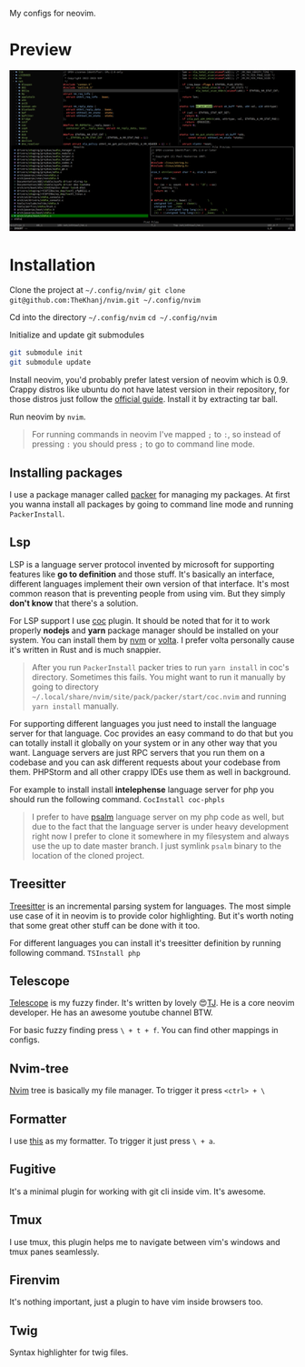 My configs for neovim.

# Preview
![Preview](./assets/preview.png)

# Installation
Clone the project at `~/.config/nvim/`
`git clone git@github.com:TheKhanj/nvim.git ~/.config/nvim`

Cd into the directory `~/.config/nvim`
`cd ~/.config/nvim`

Initialize and update git submodules
```sh
git submodule init
git submodule update
```

Install neovim, you'd probably prefer latest version of neovim which is 0.9.
Crappy distros like ubuntu do not have latest version in their repository, for
those distros just follow the [official
guide](https://github.com/neovim/neovim/releases/). Install it by extracting
tar ball.

Run neovim by `nvim`.

> For running commands in neovim I've mapped `;` to `:`, so instead of pressing
> `:` you should press `;` to go to command line mode.

## Installing packages
I use a package manager called
[packer](https://github.com/wbthomason/packer.nvim) for managing my packages.
At first you wanna install all packages by going to command line mode and
running `PackerInstall`.

## Lsp
LSP is a language server protocol invented by microsoft for supporting features
like **go to definition** and those stuff. It's basically an interface,
different languages implement their own version of that interface. It's most
common reason that is preventing people from using vim. But they simply **don't
know** that there's a solution.

For LSP support I use [coc](https://github.com/neoclide/coc.nvim) plugin. It
should be noted that for it to work properly **nodejs** and **yarn** package
manager should be installed on your system. You can install them by
[nvm](git@github.com:nvm-sh/nvm.git) or [volta](https://docs.volta.sh/guide/).
I prefer volta personally cause it's written in Rust and is much snappier.

> After you run `PackerInstall` packer tries to run `yarn install` in coc's
> directory. Sometimes this fails. You might want to run it manually by going
> to directory `~/.local/share/nvim/site/pack/packer/start/coc.nvim` and
> running `yarn install` manually.

For supporting different languages you just need to install the language server
for that language. Coc provides an easy command to do that but you can totally
install it globally on your system or in any other way that you want. Language
servers are just RPC servers that you run them on a codebase and you can ask
different requests about your codebase from them. PHPStorm and all other crappy
IDEs use them as well in background.

For example to install install **intelephense** language server for php you
should run the following command.
`CocInstall coc-phpls`

> I prefer to have [psalm](https://github.com/vimeo/psalm) language server on
> my php code as well, but due to the fact that the language server is under
> heavy development right now I prefer to clone it somewhere in my filesystem
> and always use the up to date master branch. I just symlink `psalm` binary to
> the location of the cloned project.

## Treesitter
[Treesitter](https://github.com/tree-sitter/tree-sitter) is an incremental
parsing system for languages. The most simple use case of it in neovim is to
provide color highlighting. But it's worth noting that some great other stuff
can be done with it too.

For different languages you can install it's treesitter definition by running
following command. `TSInstall php`

## Telescope
[Telescope](https://github.com/nvim-telescope/telescope.nvim) is my fuzzy
finder. It's written by lovely 😍[TJ](https://github.com/tjdevries). He is
a core neovim developer. He has an awesome youtube channel BTW.

For basic fuzzy finding press `\ + t + f`. You can find other mappings in
configs.

## Nvim-tree
[Nvim](https://github.com/nvim-tree/nvim-tree.lua) tree
is basically my file manager. To trigger it press `<ctrl> + \`

## Formatter
I use [this](https://github.com/mhartington/formatter.nvim) as my
formatter. To trigger it just press `\ + a`.

## Fugitive
It's a minimal plugin for working with git cli inside vim. It's awesome.

## Tmux
I use tmux, this plugin helps me to navigate between vim's windows and
tmux panes seamlessly.

## Firenvim
It's nothing important, just a plugin to have vim inside browsers too.

## Twig
Syntax highlighter for twig files.
